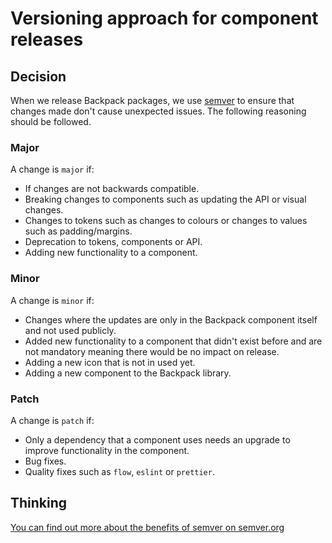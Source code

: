 <!-- Copy this to make your own decisions. -->

# Versioning approach for component releases

## Decision
When we release Backpack packages, we use [semver](https://semver.org/) to ensure that changes made don't cause unexpected issues. The following reasoning should be followed.

### Major
A change is `major` if:
- If changes are not backwards compatible.
- Breaking changes to components such as updating the API or visual changes.
- Changes to tokens such as changes to colours or changes to values such as padding/margins.
- Deprecation to tokens, components or API.
- Adding new functionality to a component.

### Minor
A change is `minor` if:
- Changes where the updates are only in the Backpack component itself and not used publicly.
- Added new functionality to a component that didn't exist before and are not mandatory meaning there would be no impact on release.
- Adding a new icon that is not in used yet.
- Adding a new component to the Backpack library.

### Patch
A change is `patch` if:
- Only a dependency that a component uses needs an upgrade to improve functionality in the component.
- Bug fixes.
- Quality fixes such as `flow`, `eslint` or `prettier`.

## Thinking
[You can find out more about the benefits of semver on semver.org](https://semver.org/#why-use-semantic-versioning)
